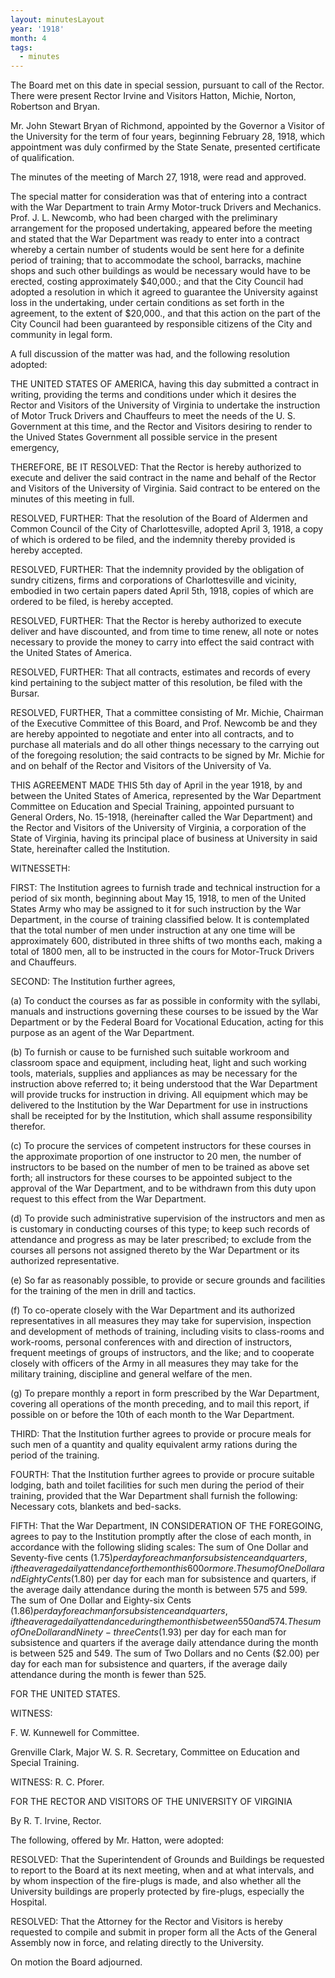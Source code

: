 ```yaml
---
layout: minutesLayout
year: '1918'
month: 4
tags:
  - minutes
---
```

The Board met on this date in special session, pursuant to call of the Rector. There were present Rector Irvine and Visitors Hatton, Michie, Norton, Robertson and Bryan.

Mr. John Stewart Bryan of Richmond, appointed by the Governor a Visitor of the University for the term of four years, beginning February 28, 1918, which appointment was duly confirmed by the State Senate, presented certificate of qualification.

The minutes of the meeting of March 27, 1918, were read and approved.

The special matter for consideration was that of entering into a contract with the War Department to train Army Motor-truck Drivers and Mechanics. Prof. J. L. Newcomb, who had been charged with the preliminary arrangement for the proposed undertaking, appeared before the meeting and stated that the War Department was ready to enter into a contract whereby a certain number of students would be sent here for a definite period of training; that to accommodate the school, barracks, machine shops and such other buildings as would be necessary would have to be erected, costing approximately $40,000.; and that the City Council had adopted a resolution in which it agreed to guarantee the University against loss in the undertaking, under certain conditions as set forth in the agreement, to the extent of $20,000., and that this action on the part of the City Council had been guaranteed by responsible citizens of the City and community in legal form.

A full discussion of the matter was had, and the following resolution adopted:

THE UNITED STATES OF AMERICA, having this day submitted a contract in writing, providing the terms and conditions under which it desires the Rector and Visitors of the University of Virginia to undertake the instruction of Motor Truck Drivers and Chauffeurs to meet the needs of the U. S. Government at this time, and the Rector and Visitors desiring to render to the Unived States Government all possible service in the present emergency,

THEREFORE, BE IT RESOLVED: That the Rector is hereby authorized to execute and deliver the said contract in the name and behalf of the Rector and Visitors of the University of Virginia. Said contract to be entered on the minutes of this meeting in full.

RESOLVED, FURTHER: That the resolution of the Board of Aldermen and Common Council of the City of Charlottesville, adopted April 3, 1918, a copy of which is ordered to be filed, and the indemnity thereby provided is hereby accepted.

RESOLVED, FURTHER: That the indemnity provided by the obligation of sundry citizens, firms and corporations of Charlottesville and vicinity, embodied in two certain papers dated April 5th, 1918, copies of which are ordered to be filed, is hereby accepted.

RESOLVED, FURTHER: That the Rector is hereby authorized to execute deliver and have discounted, and from time to time renew, all note or notes necessary to provide the money to carry into effect the said contract with the United States of America.

RESOLVED, FURTHER: That all contracts, estimates and records of every kind pertaining to the subject matter of this resolution, be filed with the Bursar.

RESOLVED, FURTHER, That a committee consisting of Mr. Michie, Chairman of the Executive Committee of this Board, and Prof. Newcomb be and they are hereby appointed to negotiate and enter into all contracts, and to purchase all materials and do all other things necessary to the carrying out of the foregoing resolution; the said contracts to be signed by Mr. Michie for and on behalf of the Rector and Visitors of the University of Va.

THIS AGREEMENT MADE THIS 5th day of April in the year 1918, by and between the United States of America, represented by the War Department Committee on Education and Special Training, appointed pursuant to General Orders, No. 15-1918, (hereinafter called the War Department) and the Rector and Visitors of the University of Virginia, a corporation of the State of Virginia, having its principal place of business at University in said State, hereinafter called the Institution.

WITNESSETH:

FIRST: The Institution agrees to furnish trade and technical instruction for a period of six month, beginning about May 15, 1918, to men of the United States Army who may be assigned to it for such instruction by the War Department, in the course of training classified below. It is contemplated that the total number of men under instruction at any one time will be approximately 600, distributed in three shifts of two months each, making a total of 1800 men, all to be instructed in the cours for Motor-Truck Drivers and Chauffeurs.

SECOND: The Institution further agrees,

(a) To conduct the courses as far as possible in conformity with the syllabi, manuals and instructions governing these courses to be issued by the War Department or by the Federal Board for Vocational Education, acting for this purpose as an agent of the War Department.

(b) To furnish or cause to be furnished such suitable workroom and classroom space and equipment, including heat, light and such working tools, materials, supplies and appliances as may be necessary for the instruction above referred to; it being understood that the War Department will provide trucks for instruction in driving. All equipment which may be delivered to the Institution by the War Department for use in instructions shall be receipted for by the Institution, which shall assume responsibility therefor.

(c) To procure the services of competent instructors for these courses in the approximate proportion of one instructor to 20 men, the number of instructors to be based on the number of men to be trained as above set forth; all instructors for these courses to be appointed subject to the approval of the War Department, and to be withdrawn from this duty upon request to this effect from the War Department.

(d) To provide such administrative supervision of the instructors and men as is customary in conducting courses of this type; to keep such records of attendance and progress as may be later prescribed; to exclude from the courses all persons not assigned thereto by the War Department or its authorized representative.

(e) So far as reasonably possible, to provide or secure grounds and facilities for the training of the men in drill and tactics.

(f) To co-operate closely with the War Department and its authorized representatives in all measures they may take for supervision, inspection and development of methods of training, including visits to class-rooms and work-rooms, personal conferences with and direction of instructors, frequent meetings of groups of instructors, and the like; and to cooperate closely with officers of the Army in all measures they may take for the military training, discipline and general welfare of the men.

(g) To prepare monthly a report in form prescribed by the War Department, covering all operations of the month preceding, and to mail this report, if possible on or before the 10th of each month to the War Department.

THIRD: That the Institution further agrees to provide or procure meals for such men of a quantity and quality equivalent army rations during the period of the training.

FOURTH: That the Institution further agrees to provide or procure suitable lodging, bath and toilet facilities for such men during the period of their training, provided that the War Department shall furnish the following: Necessary cots, blankets and bed-sacks.

FIFTH: That the War Department, IN CONSIDERATION OF THE FOREGOING, agrees to pay to the Institution promptly after the close of each month, in accordance with the following sliding scales: The sum of One Dollar and Seventy-five cents ($1.75) per day for each man for subsistence and quarters, if the average daily attendance for the month is 600 or more. The sum of One Dollar and Eighty Cents ($1.80) per day for each man for subsistence and quarters, if the average daily attendance during the month is between 575 and 599. The sum of One Dollar and Eighty-six Cents ($1.86) per day for each man for subsistence and quarters, if the average daily attendance during the month is between 550 and 574. The sum of One Dollar and Ninety-three Cents ($1.93) per day for each man for subsistence and quarters if the average daily attendance during the month is between 525 and 549. The sum of Two Dollars and no Cents ($2.00) per day for each man for subsistence and quarters, if the average daily attendance during the month is fewer than 525.

FOR THE UNITED STATES.

WITNESS:

F. W. Kunnewell for Committee.

Grenville Clark, Major W. S. R. Secretary, Committee on Education and Special Training.

WITNESS: R. C. Pforer.

FOR THE RECTOR AND VISITORS OF THE UNIVERSITY OF VIRGINIA

By R. T. Irvine, Rector.

The following, offered by Mr. Hatton, were adopted:

RESOLVED: That the Superintendent of Grounds and Buildings be requested to report to the Board at its next meeting, when and at what intervals, and by whom inspection of the fire-plugs is made, and also whether all the University buildings are properly protected by fire-plugs, especially the Hospital.

RESOLVED: That the Attorney for the Rector and Visitors is hereby requested to compile and submit in proper form all the Acts of the General Assembly now in force, and relating directly to the University.

On motion the Board adjourned.

